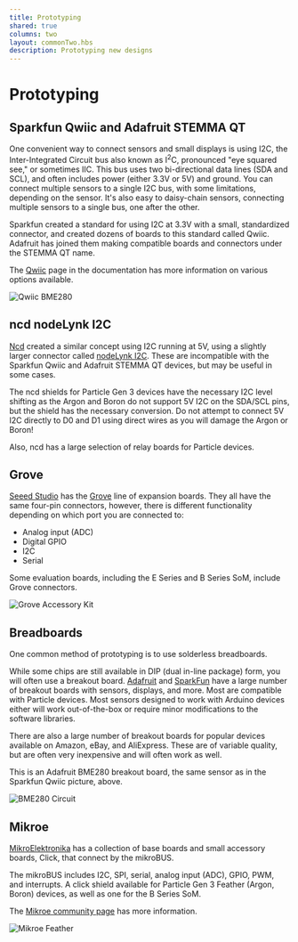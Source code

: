 ```yaml
---
title: Prototyping
shared: true
columns: two
layout: commonTwo.hbs
description: Prototyping new designs
---
```


# Prototyping


## Sparkfun Qwiic and Adafruit STEMMA QT

One convenient way to connect sensors and small displays is using I2C, the Inter-Integrated Circuit bus also known as I<sup>2</sup>C, pronounced "eye squared see," or sometimes IIC. This bus uses two bi-directional data lines (SDA and SCL), and often includes power (either 3.3V or 5V) and ground. You can connect multiple sensors to a single I2C bus, with some limitations, depending on the sensor. It's also easy to daisy-chain sensors, connecting multiple sensors to a single bus, one after the other.

Sparkfun created a standard for using I2C at 3.3V with a small, standardized connector, and created dozens of boards to this standard called Qwiic. Adafruit has joined them making compatible boards and connectors under the STEMMA QT name.
 
The [Qwiic](/hardware/expansion/qwiic/) page in the documentation has more information on various options available.

![Qwiic BME280](/assets/images/qwiic/qwiic-bme280.jpg)

## ncd nodeLynk I2C

[Ncd](https://ncd.io) created a similar concept using I2C running at 5V, using a slightly larger connector called [nodeLynk I2C](https://ncd.io/nodelynk-i2c/). These are incompatible with the Sparkfun Qwiic and Adafruit STEMMA QT devices, but may be useful in some cases. 

The ncd shields for Particle Gen 3 devices have the necessary I2C level shifting as the Argon and Boron do not support 5V I2C on the SDA/SCL pins, but the shield has the necessary conversion. Do not attempt to connect 5V I2C directly to D0 and D1 using direct wires as you will damage the Argon or Boron!

Also, ncd has a large selection of relay boards for Particle devices.

## Grove

[Seeed Studio](https://www.seeedstudio.com/) has the [Grove](https://www.seeedstudio.com/category/Grove-c-1003.html) line of expansion boards. They all have the same four-pin connectors, however, there is different functionality depending on which port you are connected to:

- Analog input (ADC)
- Digital GPIO
- I2C
- Serial

Some evaluation boards, including the E Series and B Series SoM, include Grove connectors.

![Grove Accessory Kit](/assets/images/accessories/grove-kit.jpg)

## Breadboards

One common method of prototyping is to use solderless breadboards.

While some chips are still available in DIP (dual in-line package) form, you will often use a breakout board. [Adafruit](https://adafruit.com) and [SparkFun](https://sparkfun.com) have a large number of breakout boards with sensors, displays, and more. Most are compatible with Particle devices. Most sensors designed to work with Arduino devices either will work out-of-the-box or require minor modifications to the software libraries.

There are also a large number of breakout boards for popular devices available on Amazon, eBay, and AliExpress. These are of variable quality, but are often very inexpensive and will often work as well.

This is an Adafruit BME280 breakout board, the same sensor as in the Sparkfun Qwiic picture, above.

![BME280 Circuit](/assets/images/i2c-faq-bme280.jpg)

## Mikroe

[MikroElektronika](https://www.mikroe.com/) has a collection of base boards and small accessory boards, Click, that connect by the mikroBUS. 

The mikroBUS includes I2C, SPI, serial, analog input (ADC), GPIO, PWM, and interrupts. A click shield available for Particle Gen 3 Feather (Argon, Boron) devices, as well as one for the B Series SoM. 

The [Mikroe community page](/hardware/expansion/mikroe/) has more information.

![Mikroe Feather](/assets/images/prototyping/mikroe-feather.png)


